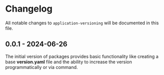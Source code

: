 # Changelog

All notable changes to `application-versioning` will be documented in this file.

## 0.0.1 - 2024-06-26

The initial version of packages provides basic functionality like creating a base **version.yaml** file and the ability to increase the version programmatically or via command.
